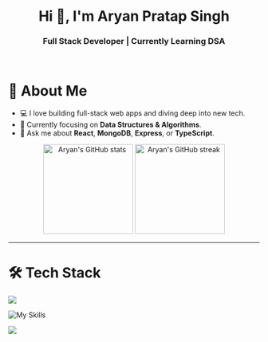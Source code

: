 <!-- README.md -->

<h1 align="center">Hi 👋, I'm Aryan Pratap Singh</h1>
<h3 align="center">Full Stack Developer | Currently Learning DSA</h3>

<br/>



# 🧠 About Me

- 💻 I love building full-stack web apps and diving deep into new tech.
- 🌱 Currently focusing on **Data Structures & Algorithms**.
- 💬 Ask me about **React**, **MongoDB**, **Express**, or **TypeScript**.


<p align="center"> <img src="https://github-readme-stats.vercel.app/api?username=aryan21231212&show_icons=true&theme=tokyonight&hide_border=false" alt="Aryan's GitHub stats" height="180"/>
  <img src="https://streak-stats.demolab.com?user=aryan21231212&theme=tokyonight&hide_border=false" alt="Aryan's GitHub streak" height="180" />
 </p>

---

# 🛠️ Tech Stack

<img src="https://github-profile-trophy.vercel.app/?username=aryan21231212&theme=tokyonight&no-bg=true" />


![My Skills](https://skillicons.dev/icons?i=html,css,js,ts,react,redux,nodejs,express,mongodb,postgres,docker,python)


<img src="https://github-readme-stats.vercel.app/api/top-langs/?username=aryan21231212&layout=compact&theme=tokyonight" />


